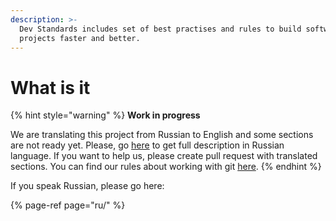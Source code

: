 ```yaml
---
description: >-
  Dev Standards includes set of best practises and rules to build software
  projects faster and better.
---
```


# What is it

{% hint style="warning" %}
**Work in progress**

We are translating this project from Russian to English and some sections are not ready yet. Please, go [here](http://standards.eigenspace.team/ru/) to get full description in Russian language. If you want to help us, please create pull request with translated sections. You can find our rules about working with git [here](https://github.com/eigen-space/dev-standards).
{% endhint %}

If you speak Russian, please go here:

{% page-ref page="ru/" %}

